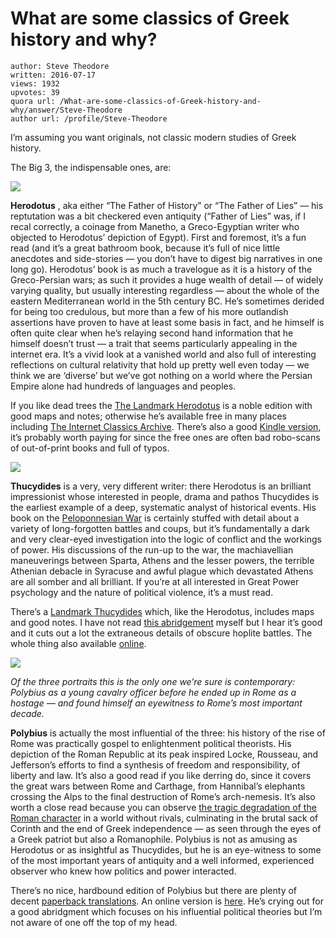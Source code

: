 # What are some classics of Greek history and why?

	author: Steve Theodore
	written: 2016-07-17
	views: 1932
	upvotes: 39
	quora url: /What-are-some-classics-of-Greek-history-and-why/answer/Steve-Theodore
	author url: /profile/Steve-Theodore


I’m assuming you want originals, not classic modern studies of Greek history.

The Big 3, the indispensable ones, are:

![](https://qph.fs.quoracdn.net/main-qimg-dba10cc592ab46f0a26e40934568b51e-c)

__Herodotus__ , aka either “The Father of History” or “The Father of Lies” — his reptutation was a bit checkered even antiquity (“Father of Lies” was, if I recal correctly, a coinage from Manetho, a Greco-Egyptian writer who objected to Herodotus’ depiction of Egypt). First and foremost, it’s a fun read (and it’s a great bathroom book, because it’s full of nice little anecdotes and side-stories — you don’t have to digest big narratives in one long go). Herodotus’ book is as much a travelogue as it is a history of the Greco-Persian wars; as such it provides a huge wealth of detail — of widely varying quality, but usually interesting regardless — about the whole of the eastern Mediterranean world in the 5th century BC. He’s sometimes derided for being too credulous, but more than a few of his more outlandish assertions have proven to have at least some basis in fact, and he himself is often quite clear when he’s relaying second hand information that he himself doesn’t trust — a trait that seems particularly appealing in the internet era. It’s a vivid look at a vanished world and also full of interesting reflections on cultural relativity that hold up pretty well even today — we think we are ‘diverse’ but we’ve got nothing on a world where the Persian Empire alone had hundreds of languages and peoples.

If you like dead trees the [The Landmark Herodotus](http://amzn.to/29N6C3G) is a noble edition with good maps and notes; otherwise he’s available free in many places including [The Internet Classics Archive](http://classics.mit.edu/Herodotus/history.html). There’s also a good [Kindle version](http://amzn.to/2a1QYRT), it’s probably worth paying for since the free ones are often bad robo-scans of out-of-print books and full of typos.

![](https://qph.fs.quoracdn.net/main-qimg-316a0bdd8f24daacbf54b3f473ba6767-c)

__Thucydides__  is a very, very different writer: there Herodotus is an brilliant impressionist whose interested in people, drama and pathos Thucydides is the earliest example of a deep, systematic analyst of historical events. His book on the [Peloponnesian War](https://en.wikipedia.org/wiki/Peloponnesian_War) is certainly stuffed with detail about a variety of long-forgotten battles and coups, but it’s fundamentally a dark and very clear-eyed investigation into the logic of conflict and the workings of power. His discussions of the run-up to the war, the machiavellian maneuverings between Sparta, Athens and the lesser powers, the terrible Athenian debacle in Syracuse and awful plague which devastated Athens are all somber and all brilliant. If you’re at all interested in Great Power psychology and the nature of political violence, it’s a must read.

There’s a [Landmark Thucydides](https://www.amazon.com/Landmark-Thucydides-Comprehensive-Guide-Peloponnesian/dp/0684827905/ref=sr_1_1?ie=UTF8&qid=1468800263&sr=8-1&keywords=thucydides) which, like the Herodotus, includes maps and good notes. I have not read [this abridgement](http://amzn.to/2a2dObO) myself but I hear it’s good and it cuts out a lot the extraneous details of obscure hoplite battles. The whole thing also available [online](http://classics.mit.edu/Thucydides/pelopwar.html).

![](https://qph.fs.quoracdn.net/main-qimg-c0c8a4025b854bc9aaf8a4faf5f2961c-c)

_Of the three portraits this is the only one we’re sure is contemporary: Polybius as a young cavalry officer before he ended up in Rome as a hostage — and found himself an eyewitness to Rome’s most important decade._ 

__Polybius__  is actually the most influential of the three: his history of the rise of Rome was practically gospel to enlightenment political theorists. His depiction of the Roman Republic at its peak inspired Locke, Rousseau, and Jefferson’s efforts to find a synthesis of freedom and responsibility, of liberty and law. It’s also a good read if you like derring do, since it covers the great wars between Rome and Carthage, from Hannibal’s elephants crossing the Alps to the final destruction of Rome’s arch-nemesis. It’s also worth a close read because you can observe [the tragic degradation of the Roman character](https://www.quora.com/What-were-popular-Greek-opinions-of-Rome-especially-before-the-Second-Punic-War-and-Rome’s-ascension-to-supwerpower-status) in a world without rivals, culminating in the brutal sack of Corinth and the end of Greek independence — as seen through the eyes of a Greek patriot but also a Romanophile. Polybius is not as amusing as Herodotus or as insightful as Thucydides, but he is an eye-witness to some of the most important years of antiquity and a well informed, experienced observer who knew how politics and power interacted.

There’s no nice, hardbound edition of Polybius but there are plenty of decent [paperback translations](http://amzn.to/29FlLmm). An online version is [here](http://penelope.uchicago.edu/Thayer/E/Roman/Texts/Polybius/home.html). He’s crying out for a good abridgment which focuses on his influential political theories but I’m not aware of one off the top of my head.


